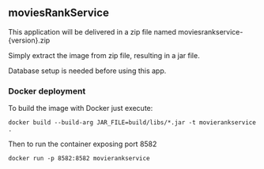 ## moviesRankService

This application will be delivered in a zip file named moviesrankservice-{version}.zip

Simply extract the image from zip file, resulting in a jar file.

Database setup is needed before using this app.

### Docker deployment

To build the image with Docker just execute:

```
docker build --build-arg JAR_FILE=build/libs/*.jar -t movierankservice . 
```

Then to run the container exposing port 8582
```
docker run -p 8582:8582 movierankservice
```




